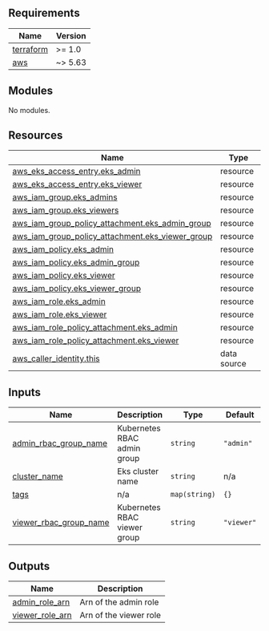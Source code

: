 <!-- BEGIN_TF_DOCS -->
## Requirements

| Name | Version |
|------|---------|
| <a name="requirement_terraform"></a> [terraform](#requirement\_terraform) | >= 1.0 |
| <a name="requirement_aws"></a> [aws](#requirement\_aws) | ~> 5.63 |

## Modules

No modules.

## Resources

| Name | Type |
|------|------|
| [aws_eks_access_entry.eks_admin](https://registry.terraform.io/providers/hashicorp/aws/latest/docs/resources/eks_access_entry) | resource |
| [aws_eks_access_entry.eks_viewer](https://registry.terraform.io/providers/hashicorp/aws/latest/docs/resources/eks_access_entry) | resource |
| [aws_iam_group.eks_admins](https://registry.terraform.io/providers/hashicorp/aws/latest/docs/resources/iam_group) | resource |
| [aws_iam_group.eks_viewers](https://registry.terraform.io/providers/hashicorp/aws/latest/docs/resources/iam_group) | resource |
| [aws_iam_group_policy_attachment.eks_admin_group](https://registry.terraform.io/providers/hashicorp/aws/latest/docs/resources/iam_group_policy_attachment) | resource |
| [aws_iam_group_policy_attachment.eks_viewer_group](https://registry.terraform.io/providers/hashicorp/aws/latest/docs/resources/iam_group_policy_attachment) | resource |
| [aws_iam_policy.eks_admin](https://registry.terraform.io/providers/hashicorp/aws/latest/docs/resources/iam_policy) | resource |
| [aws_iam_policy.eks_admin_group](https://registry.terraform.io/providers/hashicorp/aws/latest/docs/resources/iam_policy) | resource |
| [aws_iam_policy.eks_viewer](https://registry.terraform.io/providers/hashicorp/aws/latest/docs/resources/iam_policy) | resource |
| [aws_iam_policy.eks_viewer_group](https://registry.terraform.io/providers/hashicorp/aws/latest/docs/resources/iam_policy) | resource |
| [aws_iam_role.eks_admin](https://registry.terraform.io/providers/hashicorp/aws/latest/docs/resources/iam_role) | resource |
| [aws_iam_role.eks_viewer](https://registry.terraform.io/providers/hashicorp/aws/latest/docs/resources/iam_role) | resource |
| [aws_iam_role_policy_attachment.eks_admin](https://registry.terraform.io/providers/hashicorp/aws/latest/docs/resources/iam_role_policy_attachment) | resource |
| [aws_iam_role_policy_attachment.eks_viewer](https://registry.terraform.io/providers/hashicorp/aws/latest/docs/resources/iam_role_policy_attachment) | resource |
| [aws_caller_identity.this](https://registry.terraform.io/providers/hashicorp/aws/latest/docs/data-sources/caller_identity) | data source |

## Inputs

| Name | Description | Type | Default | Required |
|------|-------------|------|---------|:--------:|
| <a name="input_admin_rbac_group_name"></a> [admin\_rbac\_group\_name](#input\_admin\_rbac\_group\_name) | Kubernetes RBAC admin group | `string` | `"admin"` | no |
| <a name="input_cluster_name"></a> [cluster\_name](#input\_cluster\_name) | Eks cluster name | `string` | n/a | yes |
| <a name="input_tags"></a> [tags](#input\_tags) | n/a | `map(string)` | `{}` | no |
| <a name="input_viewer_rbac_group_name"></a> [viewer\_rbac\_group\_name](#input\_viewer\_rbac\_group\_name) | Kubernetes RBAC viewer group | `string` | `"viewer"` | no |

## Outputs

| Name | Description |
|------|-------------|
| <a name="output_admin_role_arn"></a> [admin\_role\_arn](#output\_admin\_role\_arn) | Arn of the admin role |
| <a name="output_viewer_role_arn"></a> [viewer\_role\_arn](#output\_viewer\_role\_arn) | Arn of the viewer role |
<!-- END_TF_DOCS -->